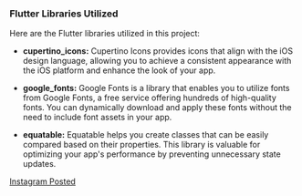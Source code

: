 ### Flutter Libraries Utilized

Here are the Flutter libraries utilized in this project:

- **cupertino_icons:** Cupertino Icons provides icons that align with the iOS design language, allowing you to achieve a consistent appearance with the iOS platform and enhance the look of your app.

- **google_fonts:** Google Fonts is a library that enables you to utilize fonts from Google Fonts, a free service offering hundreds of high-quality fonts. You can dynamically download and apply these fonts without the need to include font assets in your app.

- **equatable:** Equatable helps you create classes that can be easily compared based on their properties. This library is valuable for optimizing your app's performance by preventing unnecessary state updates.

[Instagram Posted](https://www.instagram.com/p/CzHFscIy9FP/)
